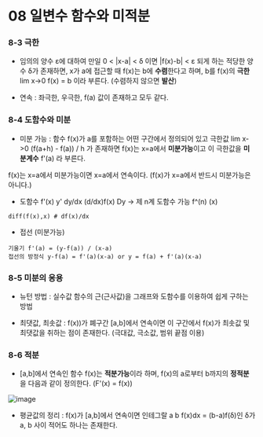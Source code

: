 # 08 일변수 함수와 미적분



### 8-3 극한



* 임의의 양수 ε에 대하여 만일 0 < |x-a| < δ 이면 |f(x)-b| < ε 되게 하는 적당한 양수 δ가 존재하면, x가 a에 접근할 때 f(x)는 b에 **수렴**한다고 하며, b를 f(x)의 **극한** lim x->0 f(x) = b 이라 부른다. (수렴하지 않으면 **발산**)



* 연속 : 좌극한, 우극한, f(a) 값이 존재하고 모두 같다. 



### 8-4 도함수와 미분



* 미분 가능 : 함수 f(x)가 a를 포함하는 어떤 구간에서 정의되어 있고 극한값 lim x->0 (f(a+h) - f(a)) / h 가 존재하면 f(x)는 x=a에서 **미분가능**이고 이 극한값을 **미분계수** f'(a) 라 부른다. 



f(x)는 x=a에서 미분가능이면 x=a에서 연속이다. (f(x)가 x=a에서 반드시 미분가능은 아니다.)



* 도함수 f'(x) y' dy/dx (d/dx)f(x) Dy -> 제 n계 도함수 가능 f^(n) (x)

```
diff(f(x),x) # df(x)/dx
```

* 접선 (미분가능)

```
기울기 f'(a) = (y-f(a)) / (x-a) 
접선의 방정식 y-f(a) = f'(a)(x-a) or y = f(a) + f'(a)(x-a)
```

### 8-5 미분의 응용



* 뉴턴 방법 : 실수값 함수의 근(근사값)을 그래프와 도함수를 이용하여 쉽게 구하는 방법



* 최댓값, 최솟값 : f(x))가 폐구간 [a,b]에서 연속이면 이 구간에서 f(x)가 최솟값 및 최댓값을 취하는 점이 존재한다. (극대값, 극소값, 범위 끝점 이용)



### 8-6 적분



* [a,b]에서 연속인 함수 f(x)는 **적분가능**이라 하며, f(x)의 a로부터 b까지의 **정적분**을 다음과 같이 정의한다. (F'(x) = f(x))



![image](https://user-images.githubusercontent.com/89879599/149916444-ec059322-b652-4441-a838-89bb4ce44b35.png)



* 평균값의 정리 : f(x)가 [a,b]에서 연속이면 인테그랄 a b f(x)dx = (b-a)f(δ)인 δ가 a, b 사이 적어도 하나는 존재한다. 

